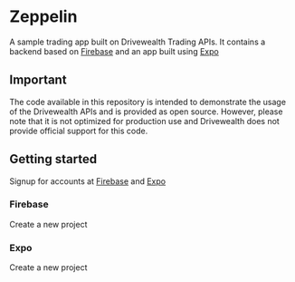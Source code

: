 # Zeppelin

A sample trading app built on Drivewealth Trading APIs. It contains a backend based on [Firebase](https://firebase.google.com/) and an app built using [Expo](https://expo.dev/)

## Important
The code available in this repository is intended to demonstrate the usage of the Drivewealth APIs and is provided as open source. However, please note that it is not optimized for production use and Drivewealth does not provide official support for this code.

## Getting started

Signup for accounts at [Firebase](https://firebase.google.com/) and [Expo](https://expo.dev/)

### Firebase
Create a new project

### Expo
Create a new project